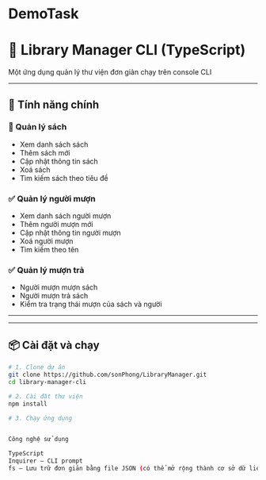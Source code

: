 # DemoTask
# 📝 Library Manager CLI (TypeScript)

Một ứng dụng quản lý thư viện đơn giản chạy trên console CLI

---

## 🚀 Tính năng chính

### 👥 Quản lý sách
- Xem danh sách sách
- Thêm sách mới
- Cập nhật thông tin sách
- Xoá sách
- Tìm kiếm sách theo tiêu đề

### ✅ Quản lý người mượn
- Xem danh sách người mượn
- Thêm người mượn mới
- Cập nhật thông tin người mượn
- Xoá người mượn
- Tìm kiếm theo tên

### ✅ Quản lý mượn trả
- Người mượn mượn sách
- Người mượn trả sách
- Kiểm tra trạng thái mượn của sách và người

---


---

## 📦 Cài đặt và chạy

```bash
# 1. Clone dự án
git clone https://github.com/sonPhong/LibraryManager.git
cd library-manager-cli

# 2. Cài đặt thư viện
npm install

# 3. Chạy ứng dụng


Công nghệ sử dụng

TypeScript
Inquirer – CLI prompt
fs – Lưu trữ đơn giản bằng file JSON (có thể mở rộng thành cơ sở dữ liệu sau)